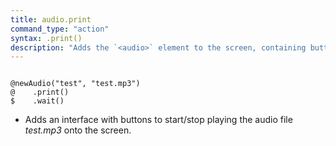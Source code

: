 ```yaml
---
title: audio.print
command_type: "action"
syntax: .print()
description: "Adds the `<audio>` element to the screen, containing buttons to control playback and volume."
---
```


<!--more-->

<pre><code class="language-diff-javascript diff-highlight try-true">
@newAudio("test", "test.mp3")
@    .print()
$    .wait()
</code></pre>

+ Adds an interface with buttons to start/stop playing the audio file *test.mp3* onto the screen.		
